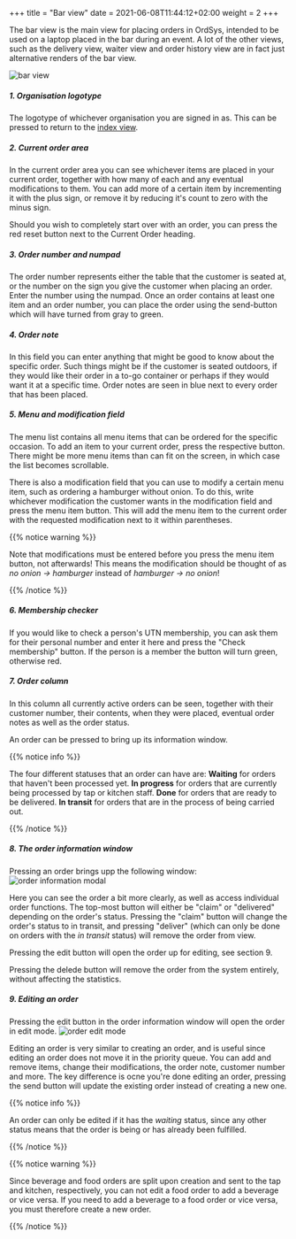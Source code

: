 +++
title = "Bar view"
date =  2021-06-08T11:44:12+02:00
weight = 2
+++

The bar view is the main view for placing orders in OrdSys, intended to be used on a laptop placed in the bar during an event. A lot of the other views, such as the delivery view, waiter view and order history view are in fact just alternative renders of the bar view.

![bar view](/images/ordsys/views/bar.png)

##### 1. Organisation logotype
The logotype of whichever organisation you are signed in as. This can be pressed to return to the [index view](../).

##### 2. Current order area
In the current order area you can see whichever items are placed in your current order, together with how many of each and any eventual modifications to them. You can add more of a certain item by incrementing it with the plus sign, or remove it by reducing it's count to zero with the minus sign.

Should you wish to completely start over with an order, you can press the red reset button next to the Current Order heading.

##### 3. Order number and numpad
The order number represents either the table that the customer is seated at, or the number on the sign you give the customer when placing an order. Enter the number using the numpad. Once an order contains at least one item and an order number, you can place the order using the send-button which will have turned from gray to green.

##### 4. Order note
In this field you can enter anything that might be good to know about the specific order. Such things might be if the customer is seated outdoors, if they would like their order in a to-go container or perhaps if they would want it at a specific time. Order notes are seen in blue next to every order that has been placed.

##### 5. Menu and modification field
The menu list contains all menu items that can be ordered for the specific occasion. To add an item to your current order, press the respective button. There might be more menu items than can fit on the screen, in which case the list becomes scrollable.

There is also a modification field that you can use to modify a certain menu item, such as ordering a hamburger without onion. To do this, write whichever modification the customer wants in the modification field and press the menu item button. This will add the menu item to the current order with the requested modification next to it within parentheses.

{{% notice warning %}}

Note that modifications must be entered before you press the menu item button, not afterwards! This means the modification should be thought of as *no onion -> hamburger* instead of *hamburger -> no onion*!

{{% /notice %}}

##### 6. Membership checker
If you would like to check a person's UTN membership, you can ask them for their personal number and enter it here and press the "Check membership" button. If the person is a member the button will turn green, otherwise red.

##### 7. Order column
In this column all currently active orders can be seen, together with their customer number, their contents, when they were placed, eventual order notes as well as the order status.

An order can be pressed to bring up its information window.

{{% notice info %}}

The four different statuses that an order can have are:
**Waiting** for orders that haven't been processed yet.
**In progress** for orders that are currently being processed by tap or kitchen staff.
**Done** for orders that are ready to be delivered.
**In transit** for orders that are in the process of being carried out.

{{% /notice %}}


##### 8. The order information window
Pressing an order brings upp the following window:
![order information modal](/images/ordsys/views/bar_modal.png)

Here you can see the order a bit more clearly, as well as access individual order functions. The top-most button will either be "claim" or "delivered" depending on the order's status. Pressing the "claim" button will change the order's status to in transit, and pressing "deliver" (which can only be done on orders with the *in transit* status) will remove the order from view.

Pressing the edit button will open the order up for editing, see section 9.

Pressing the delede button will remove the order from the system entirely, without affecting the statistics.

##### 9. Editing an order

Pressing the edit button in the order information window will open the order in edit mode.
![order edit mode](/images/ordsys/views/bar_edit.png)

Editing an order is very similar to creating an order, and is useful since editing an order does not move it in the priority queue. You can add and remove items, change their modifications, the order note, customer number and more. The key difference is ocne you're done editing an order, pressing the send button will update the existing order instead of creating a new one.

{{% notice info %}}

An order can only be edited if it has the *waiting* status, since any other status means that the order is being or has already been fulfilled.

{{% /notice %}}

{{% notice warning %}}

Since beverage and food orders are split upon creation and sent to the tap and kitchen, respectively, you can not edit a food order to add a beverage or vice versa. If you need to add a beverage to a food order or vice versa, you must therefore create a new order.

{{% /notice %}}